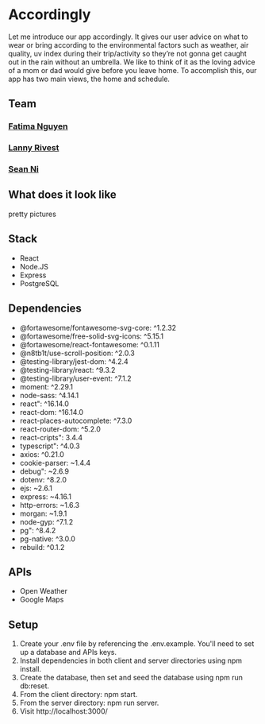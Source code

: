 # Accordingly
Let me introduce our app accordingly. It gives our user advice on what to wear or bring according to the environmental factors such as weather, air quality, uv index during their trip/activity so they’re not gonna get caught out in the rain without an umbrella. We like to think of it as the loving advice of a mom or dad would give before you leave home. To accomplish this, our app has two main views, the home and schedule.


## Team
  ### [Fatima Nguyen](https://github.com/fatimanguyen2)
  ### [Lanny Rivest](https://github.com/LawfulKami)
  ### [Sean Ni](https://github.com/NX915)

## What does it look like

pretty pictures

## Stack
  * React
  * Node.JS
  * Express
  * PostgreSQL

## Dependencies

  * @fortawesome/fontawesome-svg-core: ^1.2.32
  * @fortawesome/free-solid-svg-icons: ^5.15.1
  * @fortawesome/react-fontawesome: ^0.1.11
  * @n8tb1t/use-scroll-position: ^2.0.3
  * @testing-library/jest-dom: ^4.2.4
  * @testing-library/react: ^9.3.2
  * @testing-library/user-event: ^7.1.2
  * moment: ^2.29.1
  * node-sass: ^4.14.1
  * react": ^16.14.0
  * react-dom: ^16.14.0
  * react-places-autocomplete: ^7.3.0
  * react-router-dom: ^5.2.0
  * react-cripts": 3.4.4
  * typescript": ^4.0.3
  * axios: ^0.21.0
  * cookie-parser: ~1.4.4
  * debug": ~2.6.9
  * dotenv: ^8.2.0
  * ejs: ~2.6.1
  * express: ~4.16.1
  * http-errors: ~1.6.3
  * morgan: ~1.9.1
  * node-gyp: ^7.1.2
  * pg": ^8.4.2
  * pg-native: ^3.0.0
  * rebuild: ^0.1.2
  
## APIs
  
 * Open Weather
 * Google Maps

## Setup

1. Create your .env file by referencing the .env.example. You'll need to set up a database and APIs keys.
2. Install dependencies in both client and server directories using npm install.
3. Create the database, then set and seed the database using npm run db:reset.
4. From the client directory: npm start.
5. From the server directory: npm run server.
6. Visit http://localhost:3000/

